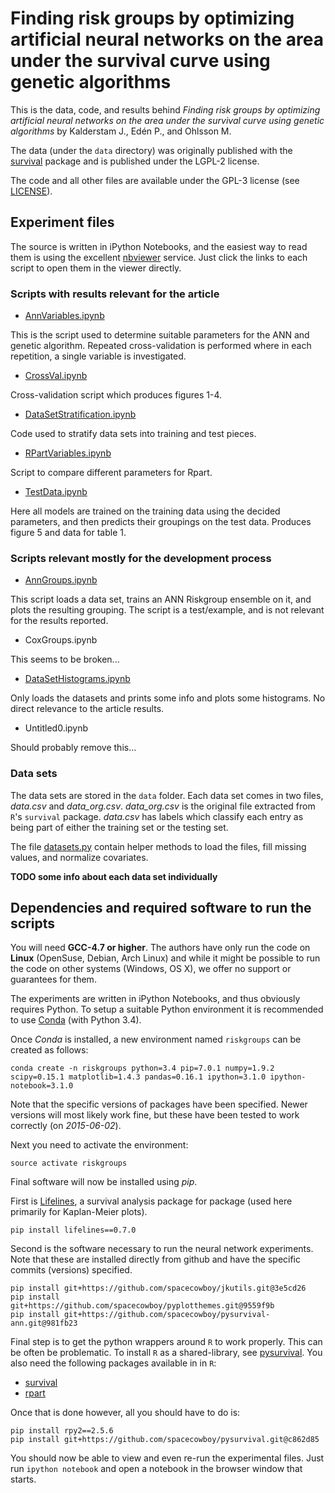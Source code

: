 # Finding risk groups by optimizing artificial neural networks on the area under the survival curve using genetic algorithms

This is the data, code, and results behind *Finding risk groups by
  optimizing artificial neural networks on the area under the survival
  curve using genetic algorithms* by Kalderstam J., Edén P., and Ohlsson M.

The data (under the `data` directory) was originally published with the
[survival](http://cran.r-project.org/web/packages/survival/index.html)
package and is published under the LGPL-2 license.

The code and all other files are available under the GPL-3 license
(see
[LICENSE](https://github.com/spacecowboy/article-annriskgroups-source/blob/master/LICENSE)).

## Experiment files

The source is written in iPython Notebooks, and the easiest way to
read them is using the excellent
[nbviewer](http://nbviewer.ipython.org/) service. Just click the links
to each script to open them in the viewer directly.

### Scripts with results relevant for the article

- [AnnVariables.ipynb](http://nbviewer.ipython.org/github/spacecowboy/article-annriskgroups-source/blob/master/AnnVariables.ipynb)

This is the script used to determine suitable parameters for the ANN
and genetic algorithm. Repeated cross-validation is performed where in
each repetition, a single variable is investigated.

- [CrossVal.ipynb](http://nbviewer.ipython.org/github/spacecowboy/article-annriskgroups-source/blob/master/CrossVal.ipynb)

Cross-validation script which produces figures 1-4.

- [DataSetStratification.ipynb](http://nbviewer.ipython.org/github/spacecowboy/article-annriskgroups-source/blob/master/DataSetStratification.ipynb)

Code used to stratify data sets into training and test pieces.

- [RPartVariables.ipynb](http://nbviewer.ipython.org/github/spacecowboy/article-annriskgroups-source/blob/master/RPartVariables.ipynb)

Script to compare different parameters for Rpart.

- [TestData.ipynb](http://nbviewer.ipython.org/github/spacecowboy/article-annriskgroups-source/blob/master/TestData.ipynb)

Here all models are trained on the training data using the decided
parameters, and then predicts their groupings on the test
data. Produces figure 5 and data for table 1.

### Scripts relevant mostly for the development process

- [AnnGroups.ipynb](http://nbviewer.ipython.org/github/spacecowboy/article-annriskgroups-source/blob/master/AnnGroups.ipynb)

This script loads a data set, trains an ANN Riskgroup ensemble on it,
and plots the resulting grouping. The script is a test/example, and is
not relevant for the results reported.

- CoxGroups.ipynb

This seems to be broken...

- [DataSetHistograms.ipynb](http://nbviewer.ipython.org/github/spacecowboy/article-annriskgroups-source/blob/master/DataSetHistograms.ipynb)

Only loads the datasets and prints some info and plots some
histograms. No direct relevance to the article results.

- Untitled0.ipynb

Should probably remove this...

### Data sets

The data sets are stored in the `data` folder. Each data set comes in
two files, *data.csv* and *data_org.csv*. *data_org.csv* is the
original file extracted from `R`'s `survival` package. *data.csv* has
labels which classify each entry as being part of either the training
set or the testing set.

The file
[datasets.py](https://github.com/spacecowboy/article-annriskgroups-source/blob/master/datasets.py)
contain helper methods to load the files, fill missing values, and
normalize covariates.

**TODO some info about each data set individually**

## Dependencies and required software to run the scripts

You will need **GCC-4.7 or higher**. The authors have only run the
code on **Linux** (OpenSuse, Debian, Arch Linux) and while it might be
possible to run the code on other systems (Windows, OS X), we offer no
support or guarantees for them.

The experiments are written in iPython Notebooks, and thus obviously
requires Python. To setup a suitable Python environment it is recommended
to use [Conda](http://conda.pydata.org/miniconda.html) (with Python 3.4).

Once *Conda* is installed, a new environment named `riskgroups` can be
created as follows:

```
conda create -n riskgroups python=3.4 pip=7.0.1 numpy=1.9.2 scipy=0.15.1 matplotlib=1.4.3 pandas=0.16.1 ipython=3.1.0 ipython-notebook=3.1.0
```

Note that the specific versions of packages have been specified. Newer
versions will most likely work fine, but these have been tested to
work correctly (on *2015-06-02*).

Next you need to activate the environment:

```
source activate riskgroups
```

Final software will now be installed using *pip*.

First is
[Lifelines](https://github.com/CamDavidsonPilon/lifelines.git), a
survival analysis package for package (used here primarily for
Kaplan-Meier plots).

```
pip install lifelines==0.7.0
```

Second is the software necessary to run the neural network
experiments. Note that these are installed directly from github and
have the specific commits (versions) specified.

```
pip install git+https://github.com/spacecowboy/jkutils.git@3e5cd26
pip install git+https://github.com/spacecowboy/pyplotthemes.git@9559f9b
pip install git+https://github.com/spacecowboy/pysurvival-ann.git@981fb23
```

Final step is to get the python wrappers around `R` to work
properly. This can be often be problematic. To install `R` as a
shared-library, see
[pysurvival](https://github.com/spacecowboy/pysurvival). You also need
the following packages available in in `R`:

- [survival](http://cran.r-project.org/web/packages/survival/index.html)
- [rpart](http://cran.r-project.org/web/packages/rpart/index.html)

Once that is done however, all you should have to do is:

```
pip install rpy2==2.5.6
pip install git+https://github.com/spacecowboy/pysurvival.git@c862d85
```

You should now be able to view and even re-run the experimental
files. Just run `ipython notebook` and open a notebook in the browser
window that starts.
